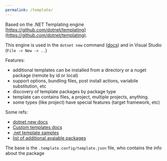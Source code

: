 ```yaml
---
permalink: /template/
---
```


Based on the .NET Templating engine [https://github.com/dotnet/templating](https://github.com/dotnet/templating).

This engine is used in the `dotnet new` command ([docs](https://docs.microsoft.com/en-us/dotnet/core/tools/dotnet-new?tabs=netcore2x)) and in Visual Studio (`File -> New -> ..`)

Features:

- additional templates can be installed from a directory or a nuget package (remote by id or local)
- support options, bundling files, post install actions, variabile substitution, etc
- discovery of template packages by package type
- template can contains files, a project, multiple projects, anything.
- some types (like project) have special features (target framework, etc)

Some refs:

- [dotnet new docs](https://docs.microsoft.com/en-us/dotnet/core/tools/dotnet-new?tabs=netcore2x)
- [Custom templates docs](https://docs.microsoft.com/en-us/dotnet/core/tools/custom-templates)
- [.net template samples](https://github.com/dotnet/dotnet-template-samples)
- [list of additional avaiable packages](https://github.com/dotnet/templating/wiki/Available-templates-for-dotnet-new)

The base is the `.template.config/template.json` file, who contains the info about the package
